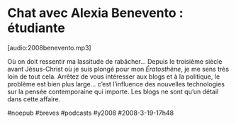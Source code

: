 # Chat avec Alexia Benevento : étudiante

[audio:2008benevento.mp3]

Où on doit ressentir ma lassitude de rabâcher… Depuis le troisième siècle avant Jésus-Christ où je suis plongé pour mon *Ératosthène*, je me sens très loin de tout cela. Arrêtez de vous intéresser aux blogs et à la politique, le problème est bien plus large... c’est l’influence des nouvelles technologies sur la pensée contemporaine qui importe. Les blogs ne sont qu’un détail dans cette affaire.

#noepub #breves #podcasts #y2008 #2008-3-19-17h48
